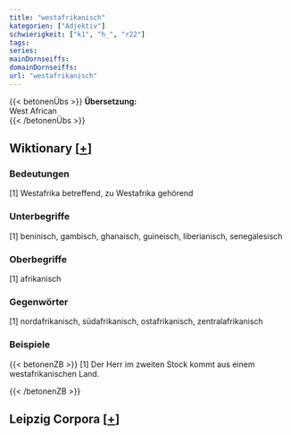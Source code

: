 ```yaml
---
title: "westafrikanisch"
kategorien: ["Adjektiv"]
schwierigkeit: ["k1", "h_", "r22"]
tags:
series:
mainDornseiffs:
domainDornseiffs:
url: "westafrikanisch"
---
```


{{< betonenÜbs >}}
**Übersetzung:**  
West African  
{{< /betonenÜbs >}}

## Wiktionary [[+](https://de.wiktionary.org/wiki/westafrikanisch)]

### Bedeutungen
[1] Westafrika betreffend, zu Westafrika gehörend  

### Unterbegriffe
[1]  beninisch, gambisch, ghanaisch, guineisch, liberianisch, senegalesisch  

### Oberbegriffe
[1] afrikanisch  

### Gegenwörter
[1] nordafrikanisch, südafrikanisch, ostafrikanisch, zentralafrikanisch  

### Beispiele
{{< betonenZB >}}
[1] Der Herr im zweiten Stock kommt aus einem westafrikanischen Land.  

{{< /betonenZB >}}

## Leipzig Corpora [[+](https://corpora.uni-leipzig.de/en/res?word=westafrikanisch&corpusId=deu_newscrawl-public_2018)]

